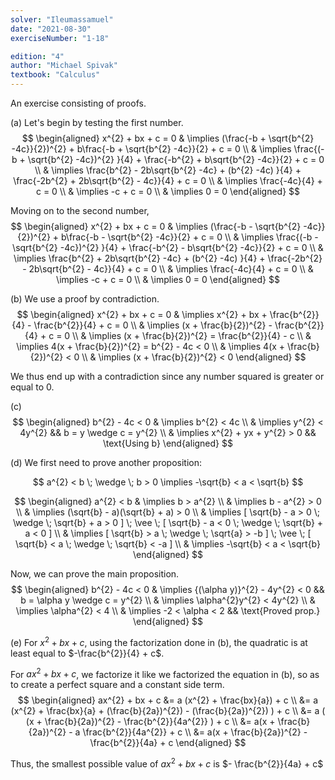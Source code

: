 ```yaml
---
solver: "Ileumassamuel"
date: "2021-08-30"
exerciseNumber: "1-18"

edition: "4"
author: "Michael Spivak"
textbook: "Calculus"
---
```


An exercise consisting of proofs.

(a) Let's begin by testing the first number. 
$$
\begin{aligned}
x^{2} + bx + c = 0 & \implies (\frac{-b + \sqrt{b^{2} -4c}}{2})^{2} + b\frac{-b + \sqrt{b^{2} -4c}}{2} + c = 0 \\
& \implies \frac{(-b + \sqrt{b^{2} -4c})^{2} }{4} + \frac{-b^{2} + b\sqrt{b^{2} -4c}}{2} + c = 0 \\
& \implies \frac{b^{2} - 2b\sqrt{b^{2} -4c} + (b^{2} -4c) }{4} + \frac{-2b^{2} + 2b\sqrt{b^{2} - 4c}}{4} + c = 0 \\
& \implies \frac{-4c}{4} + c = 0 \\
& \implies -c + c = 0 \\
& \implies 0 = 0
\end{aligned}
$$


Moving on to the second number, 
$$
\begin{aligned}
x^{2} + bx + c = 0 & \implies (\frac{-b - \sqrt{b^{2} -4c}}{2})^{2} + b\frac{-b - \sqrt{b^{2} -4c}}{2} + c = 0 \\
& \implies \frac{(-b - \sqrt{b^{2} -4c})^{2} }{4} + \frac{-b^{2} - b\sqrt{b^{2} -4c}}{2} + c = 0 \\
& \implies \frac{b^{2} + 2b\sqrt{b^{2} -4c} + (b^{2} -4c) }{4} + \frac{-2b^{2} - 2b\sqrt{b^{2} - 4c}}{4} + c = 0 \\
& \implies \frac{-4c}{4} + c = 0 \\
& \implies -c + c = 0 \\
& \implies 0 = 0
\end{aligned}
$$


(b) We use a proof by contradiction. 
$$
\begin{aligned}
x^{2} + bx + c = 0 & \implies x^{2} + bx + \frac{b^{2}}{4} - \frac{b^{2}}{4} + c = 0 \\
& \implies (x + \frac{b}{2})^{2} - \frac{b^{2}}{4} + c = 0 \\
& \implies (x + \frac{b}{2})^{2} = \frac{b^{2}}{4} - c \\
& \implies 4(x + \frac{b}{2})^{2} = b^{2} - 4c < 0 \\
& \implies 4(x + \frac{b}{2})^{2} < 0 \\
& \implies (x + \frac{b}{2})^{2} < 0
\end{aligned}
$$


We thus end up with a contradiction since any number squared is
greater or equal to 0.

(c) 
$$
\begin{aligned}
b^{2} - 4c < 0 & \implies b^{2} < 4c \\
& \implies y^{2} < 4y^{2} && b = y \wedge c = y^{2} \\
& \implies x^{2} + yx + y^{2} > 0 && \text{Using b}
\end{aligned}
$$


(d) We first need to prove another proposition:

$$
a^{2} < b \; \wedge \; b > 0 \implies -\sqrt{b} < a < \sqrt{b}
$$


$$
\begin{aligned}
a^{2} < b & \implies b > a^{2} \\
& \implies b - a^{2} > 0 \\
& \implies (\sqrt{b} - a)(\sqrt{b} + a) > 0 \\
& \implies [ \sqrt{b} - a > 0 \; \wedge \; \sqrt{b} + a > 0 ] \; \vee \; [ \sqrt{b} - a < 0 \; \wedge \; \sqrt{b} + a < 0 ] \\
& \implies [ \sqrt{b} > a \; \wedge \; \sqrt{a} > -b ] \; \vee \; [ \sqrt{b} < a \; \wedge \; \sqrt{b}  < -a ] \\
& \implies -\sqrt{b} < a < \sqrt{b}
\end{aligned}
$$


Now, we can prove the main proposition. 
$$
\begin{aligned}
b^{2} - 4c < 0 & \implies {(\alpha y)}^{2} - 4y^{2} < 0 && b = \alpha y \wedge c = y^{2} \\
& \implies \alpha^{2}y^{2} < 4y^{2} \\
& \implies \alpha^{2} < 4 \\
& \implies -2 < \alpha < 2 && \text{Proved prop.}
\end{aligned}
$$


(e) For $x^{2} + bx + c$, using the factorization done in (b), the
quadratic is at least equal to $-\frac{b^{2}}{4} + c$.

For $ax^{2} + bx + c$, we factorize it like we factorized the
equation in (b), so as to create a perfect square and a constant
side term. 
$$
\begin{aligned}
ax^{2} + bx + c &= a (x^{2} + \frac{bx}{a}) + c \\
&= a (x^{2} + \frac{bx}{a} + (\frac{b}{2a})^{2}) - (\frac{b}{2a})^{2}) ) + c \\
&= a ( (x + \frac{b}{2a})^{2} - \frac{b^{2}}{4a^{2}} ) + c \\
&= a(x + \frac{b}{2a})^{2} - a \frac{b^{2}}{4a^{2}} + c \\
&= a(x + \frac{b}{2a})^{2} - \frac{b^{2}}{4a} + c
\end{aligned}
$$


Thus, the smallest possible value of $ax^{2} + bx + c$ is
$- \frac{b^{2}}{4a} + c$
